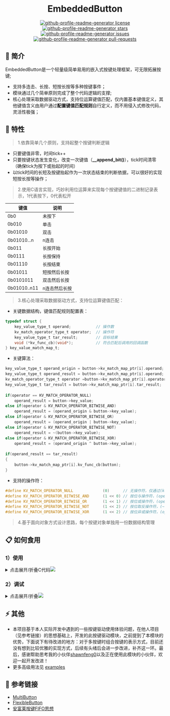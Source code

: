 <h1 align="center">EmbeddedButton</h1>

<p align="center">
<a href="https://github.com/530china/EmbeddedButton/blob/master/LICENSE" target="blank">
<img src="https://img.shields.io/github/license/rahuldkjain/github-profile-readme-generator?style=flat-square" alt="github-profile-readme-generator license" />
</a>
<a href="https://github.com/530china/EmbeddedButton/stargazers" target="blank">
<img src="https://img.shields.io/github/stars/rahuldkjain/github-profile-readme-generator?style=flat-square" alt="github-profile-readme-generator stars"/>
</a>
<a href="https://github.com/530china/EmbeddedButton/issues" target="blank">
<img src="https://img.shields.io/github/issues/rahuldkjain/github-profile-readme-generator?style=flat-square" alt="github-profile-readme-generator issues"/>
</a>
<a href="https://github.com/530china/EmbeddedButton/pulls" target="blank">
<img src="https://img.shields.io/github/issues-pr/rahuldkjain/github-profile-readme-generator?style=flat-square" alt="github-profile-readme-generator pull-requests"/>
</a>
</p>

<h2>👋 简介</h2>
EmbeddedButton是一个轻量级简单易用的嵌入式按键处理框架，可无限拓展按键;

- 支持多连击、长按、短按长按等多种按键事件；
- 模块通过几个简单原则完成了整个代码逻辑的支撑;
- 核心处理采取数据驱动方式，支持位运算键值匹配，仅内置基本键值定义，其他键值含义由用户通过**配置键值匹配规则**自行定义，而不用侵入式修改代码，灵活性极强；

## 🌱 特性

> 1.依靠简单几个原则，支持起整个按键判断逻辑
- 只要键值非零，时间tick++
- 只要按键状态发生变化，改变一次键值（**__append_bit()**），tick时间清零（确保tick为按下或抬起的时间）
- 以tick时间的长短及按键抬起作为一次状态结束的判断依据，可以很好的实现短按长按等操作；

> 2.使用C语言实现，巧妙利用位运算来实现每个按键键值的二进制记录表示，1代表按下，0代表松开

键值 | 说明
--- | ---
0b0 | 未按下
0b010 | 单击
0b01010 | 双击
0b01010...n | n连击
0b011 | 长按开始
0b0111| 长按保持
0b01110|长按结束
0b01011|短按然后长按
0b0101011 | 双击然后长按
0b01010..n11 | n连击然后长按

> 3.核心处理采取数据驱动方式，支持位运算键值匹配：
- 关键数据结构，键值匹配规则配置表：
```c
typedef struct {
    key_value_type_t operand;           // 操作数
    kv_match_operator_type_t operator;  // 操作符
    key_value_type_t tar_result;        // 目标结果
    void (*kv_func_cb)(void*);          // 符合匹配后调用的回调函数
} key_value_match_map_t;

```
- 关键算法：
```c
key_value_type_t operand_origin = button->kv_match_map_ptr[i].operand;
key_value_type_t operand_result = button->kv_match_map_ptr[i].operand;
kv_match_operator_type_t operator =button->kv_match_map_ptr[i].operator;
key_value_type_t tar_result = button->kv_match_map_ptr[i].tar_result;

if(operator == KV_MATCH_OPERATOR_NULL)
    operand_result = button->key_value;
else if(operator & KV_MATCH_OPERATOR_BITWISE_AND)
    operand_result = (operand_origin & button->key_value);
else if(operator & KV_MATCH_OPERATOR_BITWISE_OR)
    operand_result = (operand_origin | button->key_value);
else if(operator & KV_MATCH_OPERATOR_BITWISE_NOT)
    operand_result = ~(button->key_value);
else if(operator & KV_MATCH_OPERATOR_BITWISE_XOR)
    operand_result = (operand_origin ^ button->key_value);

if(operand_result == tar_result)
{
    button->kv_match_map_ptr[i].kv_func_cb(button);
}
```

- 支持的操作符：
```c
#define KV_MATCH_OPERATOR_NULL             (0)      // 无操作符，仅通过(key_value == tar_result)?判断, 默认是这个
#define KV_MATCH_OPERATOR_BITWISE_AND      (1 << 0) // 按位与操作符，(operand & key_value == tar_result)?
#define KV_MATCH_OPERATOR_BITWISE_OR       (1 << 1) // 按位或操作符，(operand | key_value == tar_result)?
#define KV_MATCH_OPERATOR_BITWISE_NOT      (1 << 2) // 按位取反操作符，(~ key_value == tar_result)?
#define KV_MATCH_OPERATOR_BITWISE_XOR      (1 << 2) // 按位异或操作符，(operand ^ key_value == tar_result)?
```

> 4.基于面向对象方式设计思路，每个按键对象单独用一份数据结构管理

## 📋 如何食用

### 1）使用
<details>
<summary>点击展开/折叠C代码<img src="https://media.giphy.com/media/WUlplcMpOCEmTGBtBW/giphy.gif" width="30"></summary>

- 以使用callback方式为例：
```c
// 1.包含头文件
#include "embedded_button.h"

// 2.定义按键实体
struct button_obj_t button1;

// 3.GPIO电平读取接口设置
uint8_t read_button_pin(uint8_t button_id)
{
    // you can share the GPIO read function with multiple Buttons
    switch(button_id)
    {
        case 0:
            return get_button1_value(); // 用户自行实现
            break;

        default:
            return 0;
            break;
    }

    return 0;
}

// 4. 配置键值匹配规则(设置回调事件)
void single_click_handle(void* btn)
{
    //do something...
    printf("/****single click****/\r\n");
}

void double_click_handle(void* btn)
{
    //do something...
    printf("/****double click****/\r\n");
}

void long_press_handle(void* btn)
{
    //do something...
    printf("/****long press****/\r\n");
}

void single_click_then_long_press_handle(void* btn)
{
    //do something...
    printf("/****single click and long press****/\r\n");
}

void quintuple_click_handle(void* btn)
{
    //do something...
    if(check_is_repeat_click_mode(btn))
        printf("/****quintuple click****/\r\n");
}

const key_value_match_map_t button1_map[] =
{
    {
        .tar_result = SINGLE_CLICK_KV,
        .kv_func_cb = single_click_handle
    },
    {
        .tar_result = DOUBLE_CLICK_KV,
        .kv_func_cb = double_click_handle
    },
    {
        .tar_result = LONG_PRESEE_START,
        .kv_func_cb = long_press_handle
    },
    {
        .tar_result = SINGLE_CLICK_THEN_LONG_PRESS_KV,
        .kv_func_cb = single_click_then_long_press_handle
    },
    {
        .operand = 0b1010101010,
        .operator = KV_MATCH_OPERATOR_BITWISE_AND,
        .tar_result = 0b1010101010,
        .kv_func_cb = quintuple_click_handle
    }
};
...

int main()
{
/************************************************
****5.初始化按键对象，参数含义分别为
****
****- 按键实体
****- 绑定按键的GPIO电平读取接口**read_button1_pin()**
****- 设置有效触发电平
****- 按键ID
****- 键值匹配规则配置表
****- 键值匹配规则配置表大小
*************************************************/
    button_init(&button1, read_button_pin, 0, 0, button1_map, ARRAY_SIZE(button1_map));
    // 6.启动按键
    button_start(&button1);

    // 7. 设置一个5ms间隔的定时器循环调用按键后台处理函数 button_ticks()
    __timer_start(button_ticks, 0, 5);

    while(1)
    {}
}
```
![Alt text](image.png)
<br></details>

### 2）调试

<details>
<summary>点击展开/折叠<img src="https://media.giphy.com/media/WUlplcMpOCEmTGBtBW/giphy.gif" width="30"></summary>

- 定义EB_DEBUG_PRINTF宏后将会开启键值打印，例如下面，需要将printf换成你的打印函数：
```c
#define EB_DEBUG_PRINTF printf
```
![alt text](key_value_log.png)
<br></details>

## ⚡ 其他
- 本项目基于本人实际开发中遇到的一些按键驱动使用体验问题，在他人项目（见参考链接）的思想基础上，开发的此按键驱动模块，之前提到了本模块的优势，下面说下有待改进的地方：对于多按键时组合按键的表示方式，目前还没有想到比较优雅的实现方式，后续有头绪后会进一步改进，补齐这一环。最后，感谢帮助思考我的小伙伴[shawnfeng0](https://github.com/shawnfeng0)以及正在使用此模块的小伙伴，欢迎一起开发改进！
- 更多高级用法见 [examples](../examples/README.md)

## 💬 参考链接
- [MultiButton](https://github.com/0x1abin/MultiButton)
- [FlexibleButton](https://github.com/murphyzhao/FlexibleButton/tree/master)
- [安富莱按键FIFO思想](https://www.armbbs.cn/forum.php?mod=viewthread&tid=111527&highlight=%B0%B4%BC%FC)
